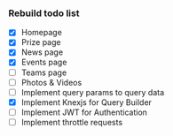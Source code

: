 
### Rebuild todo list 

- [x] Homepage
- [x] Prize page
- [x] News page
- [x] Events page
- [ ] Teams page
- [ ] Photos & Videos
- [ ] Implement query params to query data
- [x] Implement Knexjs for Query Builder
- [ ] Implement JWT for Authentication
- [ ] Implement throttle requests